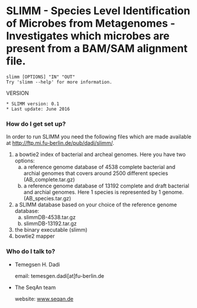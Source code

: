SLIMM - Species Level Identification of Microbes from Metagenomes - Investigates which microbes are present from a BAM/SAM alignment file.
=================================================================
    slimm [OPTIONS] "IN" "OUT"
    Try 'slimm --help' for more information.

VERSION

    * SLIMM version: 0.1
    * Last update: June 2016
    
### How do I get set up? ###

In order to run SLIMM you need the following files which are made available at http://ftp.mi.fu-berlin.de/pub/dadi/slimm/.

<ol type="1">
	<li> a bowtie2 index of bacterial and archeal genomes. Here you have two options:
		<ol type="a">	
			<li> a reference genome database of 4538 complete bacterial and archial genomes that covers around 2500 different species (AB_complete.tar.gz) </li>
			<li> a reference genome database of 13192 complete and draft bacterial and archial genomes. Here 1 species is represented by 1 genome. (AB_species.tar.gz)</li>
		</ol>
	</li>
	<li> a SLIMM database based on your choice of the reference genome database:
		<ol type="a">
	  		<li> slimmDB-4538.tar.gz </li>
	  		<li> slimmDB-13192.tar.gz </li>
		</ol>
	</li>
	<li> the binary executable (slimm) </li>
	<li> bowtie2 mapper </li>
</ol>
 

<!---

### Contribution guidelines ###

* Writing tests
* Code review
* Other guidelines --->

### Who do I talk to? ###

* Temegsen H. Dadi 

    email: temesgen.dadi[at]fu-berlin.de

* The SeqAn team 

    website: www.seqan.de
